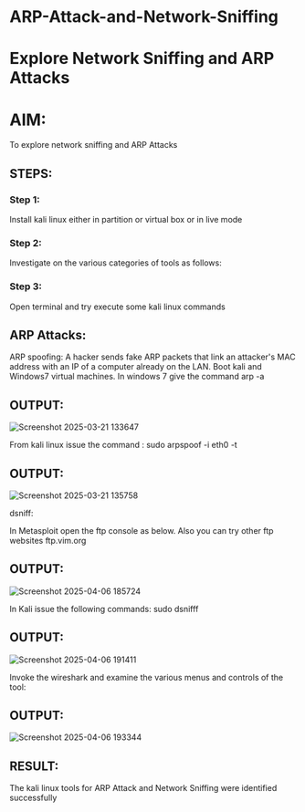# ARP-Attack-and-Network-Sniffing
# Explore Network Sniffing and ARP Attacks

# AIM:

To explore network sniffing and ARP Attacks

## STEPS:

### Step 1:

Install kali linux either in partition or virtual box or in live mode

### Step 2:

Investigate on the various categories of tools as follows:


### Step 3:
Open terminal and try execute some kali linux commands

## ARP Attacks:  
ARP spoofing: A hacker sends fake ARP packets that link an attacker's MAC address with an IP of a computer already on the LAN. 
Boot kali and Windows7 virtual machines.
In windows 7 give the command arp -a
## OUTPUT:
![Screenshot 2025-03-21 133647](https://github.com/user-attachments/assets/da64007c-3fb6-482d-8378-2b3510e7cab8)


From kali linux issue the command :
sudo arpspoof -i eth0 -t <target system> <gateway>
## OUTPUT:
![Screenshot 2025-03-21 135758](https://github.com/user-attachments/assets/6dfa1da5-108f-467f-93a6-f36404b34235)


 dsniff:






In Metasploit open the ftp console as below. Also you can try other ftp websites ftp.vim.org
## OUTPUT:
![Screenshot 2025-04-06 185724](https://github.com/user-attachments/assets/28a7319b-b534-464d-ae72-9aa0a91482ab)




In Kali issue the following commands:
sudo dsnifff
## OUTPUT:
![Screenshot 2025-04-06 191411](https://github.com/user-attachments/assets/1bd0499a-16e7-4a8d-94a1-06269ac6849d)



Invoke the wireshark and examine the various menus  and controls of the tool:
## OUTPUT:
![Screenshot 2025-04-06 193344](https://github.com/user-attachments/assets/c0876dfc-3671-40cb-8954-5bb0a86cecf7)


## RESULT:
The kali linux tools for ARP Attack and Network Sniffing were identified successfully
